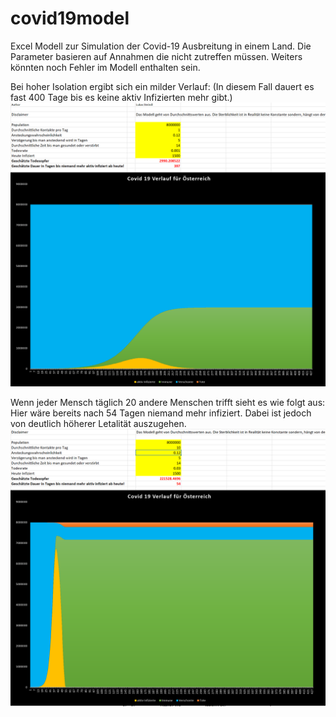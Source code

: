 # covid19model
Excel Modell zur Simulation der Covid-19 Ausbreitung in einem Land. 
Die Parameter basieren auf Annahmen die nicht zutreffen müssen. Weiters könnten noch Fehler im Modell enthalten sein. 


Bei hoher Isolation ergibt sich ein milder Verlauf: 
(In diesem Fall dauert es fast 400 Tage bis es keine aktiv Infizierten mehr gibt.)
<img src="screen1.PNG"/>


Wenn jeder Mensch täglich 20 andere Menschen trifft sieht es wie folgt aus: 
Hier wäre bereits nach 54 Tagen niemand mehr infiziert. Dabei ist jedoch von deutlich höherer Letalität auszugehen. 
<img src="screen2.PNG"/>
